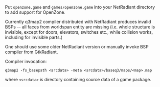 Put `openzone.game` and `games/openzone.game` into your NetRadiant directory to add support for
OpenZone.

Currently q3map2 compiler distributed with NetRadiant produces invalid BSPs -- all faces from
worldspan entity are missing (i.e. whole structure is invisible, except for doors, elevators,
switches etc., while collision works, including for invisible parts.)

One should use some older NetRadiant version or manually invoke BSP compiler from GtkRadiant.

Compiler invocation:

    q3map2 -fs_basepath <srcdata> -meta <srcdata>/baseq3/maps/<map>.map

where `<srcdata>` is directory containing source data of a game package.

